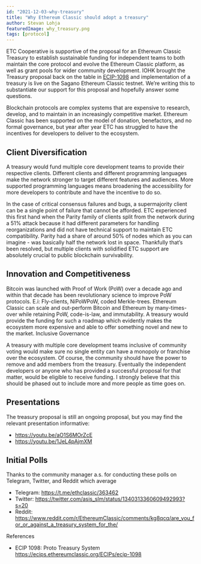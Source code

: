 ```yaml
---
id: "2021-12-03-why-treasury"
title: "Why Ethereum Classic should adopt a treasury"
author: Stevan Lohja
featuredImage: why_treasury.png
tags: [protocol]
---
```


ETC Cooperative is supportive of the proposal for an Ethereum Classic Treasury to establish sustainable funding for independent teams to both maintain the core protocol and evolve the Ethereum Classic platform, as well as grant pools for wider community development. IOHK brought the Treasury proposal back on the table in [ECIP-1098](https://ecips.ethereumclassic.org/ECIPs/ecip-1098) and implementation of a treasury is live on the Sagano Ethereum Classic testnet. We’re writing this to substantiate our support for this proposal and hopefully answer some questions.

Blockchain protocols are complex systems that are expensive to research, develop, and to maintain in an increasingly competitive market. Ethereum Classic has been supported on the model of donation, benefactors, and no formal governance, but year after year ETC has struggled to have the incentives for developers to deliver to the ecosystem.

## Client Diversification

A treasury would fund multiple core development teams to provide their respective clients. Different clients and different programming languages make the network stronger to target different features and audiences. More supported programming languages means broadening the accessibility for more developers to contribute and have the incentive to do so.

In the case of critical consensus failures and bugs, a supermajority client can be a single point of failure that cannot be afforded. ETC experienced this first hand when the Parity family of clients split from the network during a 51% attack because it had different parameters for handling reorganizations and did not have technical support to maintain ETC compatibility. Parity had a share of around 50% of nodes which as you can imagine - was basically half the network lost in space. Thankfully that’s been resolved, but multiple clients with solidified ETC support are absolutely crucial to public blockchain survivability.

## Innovation and Competitiveness

Bitcoin was launched with Proof of Work (PoW) over a decade ago and within that decade has been revolutionary science to improve PoW protocols. E.i: Fly-clients, NiPoWPoW, coded Merkle-trees. Ethereum Classic can scale and out-perform Bitcoin and Ethereum by many-times-over while retaining PoW, code-is-law, and immutability. A treasury would provide the funding for such a roadmap which evidently makes the ecosystem more expensive and able to offer something novel and new to the market.
Inclusive Governance

A treasury with multiple core development teams inclusive of community voting would make sure no single entity can have a monopoly or franchise over the ecosystem. Of course, the community should have the power to remove and add members from the treasury. Eventually the independent developers or anyone who has provided a successful proposal for that matter, would be eligible to receive funding. I strongly believe that this should be phased out to include more and more people as time goes on.

## Presentations

The treasury proposal is still an ongoing proposal, but you may find the relevant presentation informative:

- https://youtu.be/aO1S6MOrZcE
- https://youtu.be/1JeL4pAjmXM

## Initial Polls

Thanks to the community manager a.s. for conducting these polls on Telegram, Twitter, and Reddit which average

- Telegram: https://t.me/ethclassic/363462
- Twitter: https://twitter.com/asis_slm/status/1340313360609492993?s=20
- Reddit: https://www.reddit.com/r/EthereumClassic/comments/kg8qcq/are_you_for_or_against_a_treasury_system_for_the/

References

- ECIP 1098: Proto Treasury System https://ecips.ethereumclassic.org/ECIPs/ecip-1098
